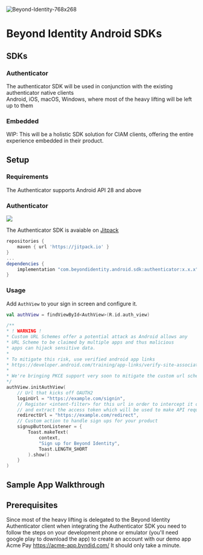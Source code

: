 ![Beyond-Identity-768x268](https://user-images.githubusercontent.com/6456218/111526630-5c826d00-8735-11eb-84ae-809af105b626.jpeg)

# Beyond Identity Android SDKs

## SDKs
### Authenticator
The authenticator SDK will be used in conjunction with the existing authenticator native clients  
Android, iOS, macOS, Windows, where most of the heavy lifting will be left up to them

### Embedded
WIP: This will be a holistic SDK solution for CIAM clients, offering the entire experience embedded in their
product.


## Setup
### Requirements
The Authenticator supports Android API 28 and above
### Authenticator
[![](https://jitpack.io/v/byndid/bi-sdk-android.svg)](https://jitpack.io/#byndid/bi-sdk-android)

The Authenticator SDK is avaiable on [Jitpack](https://jitpack.io)

```groovy
repositories {
    maven { url 'https://jitpack.io' }
}
...
dependencies {
    implementation "com.beyondidentity.android.sdk:authenticator:x.x.x"
}
```
 
### Usage

Add `AuthView` to your sign in screen and configure it.

```kotlin
val authView = findViewById<AuthView>(R.id.auth_view)

/**
* ! WARNING !
* Custom URL Schemes offer a potential attack as Android allows any 
* URL Scheme to be claimed by multiple apps and thus malicious 
* apps can hijack sensitive data. 
*
* To mitigate this risk, use verified android app links
* https://developer.android.com/training/app-links/verify-site-associations
* 
* We're bringing PKCE support very soon to mitigate the custom url scheme risk.
*/
authView.initAuthView(
    // Url that kicks off OAUTH2
    loginUrl = "https://example.com/signin",
    // Register <intent-filter> for this url in order to intercept it once the authentication is successful
    // and extract the access token which will be used to make API requests
    redirectUrl = "https://example.com/redirect",
    // Custom action to handle sign ups for your product
    signupButtonListener = {
        Toast.makeText(
            context,
            "Sign up for Beyond Identity",
            Toast.LENGTH_SHORT
        ).show()
    }
)
```

## Sample App Walkthrough

## Prerequisites
Since most of the heavy lifting is delegated to the Beyond Identity Authenticator client when integrating the Authenticator SDK you need to follow the steps on your development phone or emulator (you'll need google play to download the app) to create an account with our demo app Acme Pay https://acme-app.byndid.com/
It should only take a minute.

